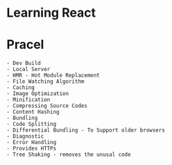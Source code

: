 # Learning React

# Pracel
    - Dev Build
    - Local Server
    - HMR - Hot Module Replacement
    - File Watching Algorithm
    - Caching
    - Image Optimization
    - Minification
    - Compressing Source Codes
    - Content Hashing
    - Bundling
    - Code Splitting
    - Differential Bundling - To Support older browsers
    - Diagnostic
    - Error Handling
    - Provides HTTPs
    - Tree Shaking - removes the unusal code
    